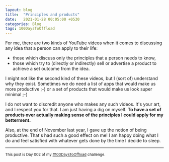```yaml
---
layout: blog
title:  "Principles and products"
date:   2021-01-28 00:05:00 +0530
categories: Blog
tags: 100DaysToOffload
---
```

For me, there are two kinds of YouTube videos when it comes to discussing any idea that a person can apply to their life:

-   those which discuss only the principles that a person needs to know,
-   those which try to (directly or indirectly) sell or advertise a product to achieve a set outcome from the idea.

I might not like the second kind of these videos, but I (sort of) understand why they exist. Sometimes we do need a list of apps that would make us more productive ;-) or a set of products that would make us look super minimal ;-)

I do not want to discredit anyone who makes any such videos. It's your art, and I respect you for that. I am just having a dig on myself. **To have a set of products over actually making sense of the principles I could apply for my betterment.**

Also, at the end of November last year, I gave up the notion of being productive. That's had such a good effect on me! I am happy doing what I do and feel satisfied with whatever gets done by the time I decide to sleep.

<hr>

<small>This post is Day 002 of my [#100DaysToOffload](https://chaitanya.page/tag/100daystooffload) challenge.</small>